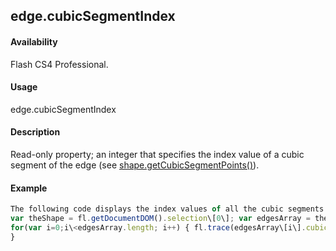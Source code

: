 ## edge.cubicSegmentIndex

#### Availability

Flash CS4 Professional.

#### Usage

edge.cubicSegmentIndex

#### Description

Read-only property; an integer that specifies the index value of a cubic segment of the edge (see [shape.getCubicSegmentPoints()](#!AdobeDocs/developers-animatesdk-docs/master/Shape_object/shape5.md)).

#### Example

```javascript
The following code displays the index values of all the cubic segments of the specified edge:
var theShape = fl.getDocumentDOM().selection\[0\]; var edgesArray = theShape.edges;
for(var i=0;i\<edgesArray.length; i++) { fl.trace(edgesArray\[i\].cubicSegmentIndex);
}

```